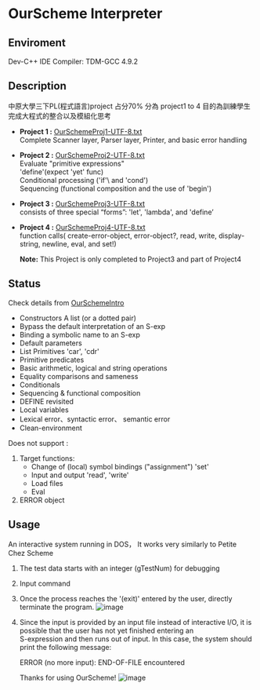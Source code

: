 # OurScheme Interpreter
## Enviroment
   Dev-C++ IDE
   Compiler: TDM-GCC 4.9.2
## Description
中原大學三下PL(程式語言)project 占分70% 分為 project1 to 4  目的為訓練學生完成大程式的整合以及模組化思考
   - **Project 1 :** [OurSchemeProj1-UTF-8.txt](doc/OurSchemeProj1-UTF-8.txt) \
     Complete Scanner layer, Parser layer, Printer, and basic error handling
   - **Project 2 :** [OurSchemeProj2-UTF-8.txt](doc/OurSchemeProj2-UTF-8.txt)\
     Evaluate "primitive expressions" \
     'define'(expect 'yet' func) \
     Conditional processing ('if'\ and 'cond') \
     Sequencing (functional composition and the use of 'begin') 
   - **Project 3 :** [OurSchemeProj3-UTF-8.txt](doc/OurSchemeProj3-UTF-8.txt)\
     consists of three special “forms”: 'let', 'lambda', and 'define’
   - **Project 4 :** [OurSchemeProj4-UTF-8.txt](doc/OurSchemeProj4-UTF-8.txt)\
     function calls( create-error-object, error-object?,
     read, write, display-string, newline, eval, and set!)

     **Note:** This Project is only completed to Project3 and part of  Project4
## Status
Check details from [OurSchemeIntro](doc/OurSchemeIntro.doc)
   - Constructors
     A list (or a dotted pair)
   - Bypass the default interpretation of an S-exp
   - Binding a symbolic name to an S-exp
   - Default parameters
   - List Primitives
     'car', 'cdr'
   - Primitive predicates
   - Basic arithmetic, logical and string operations
   - Equality comparisons and sameness
   - Conditionals
   - Sequencing & functional composition
   - DEFINE revisited
   - Local variables
   - Lexical error、syntactic error、 semantic error
   - Clean-environment
   
   Does not support :

   1. Target functions:
      - Change of (local) symbol bindings ("assignment")
        'set'
      - Input and output
        'read', 'write'
      - Load files
      - Eval
   3. ERROR object
## Usage
An interactive system running in DOS， It works very similarly to Petite Chez Scheme
   1. The test data starts with an integer (gTestNum) for debugging
   2. Input command
   3. Once the process reaches the '(exit)' entered by the user, directly terminate the program.
      ![image](https://github.com/user-attachments/assets/4dbf627e-ddbe-4b4f-b8f4-c040df3a8c1a)

   4. Since the input is provided by an input file instead of interactive I/O, it is possible that the user has not yet finished entering an \
      S-expression and then runs out of input. In this case, the system should print the following message: 
     
       ERROR (no more input): END-OF-FILE encountered
       
       Thanks for using OurScheme!
       ![image](https://github.com/user-attachments/assets/2829a4ad-db1c-4ff9-a3f7-5a5d1355b5a6)



